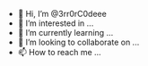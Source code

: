 - 👋 Hi, I’m @3rr0rC0deee
- 👀 I’m interested in ...
- 🌱 I’m currently learning ...
- 💞️ I’m looking to collaborate on ...
- 📫 How to reach me ...

<!---
3rr0rC0deee/3rr0rC0deee is a ✨ special ✨ repository because its `README.md` (this file) appears on your GitHub profile.
You can click the Preview link to take a look at your changes.
--->
